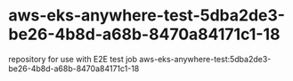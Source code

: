 # aws-eks-anywhere-test-5dba2de3-be26-4b8d-a68b-8470a84171c1-18
repository for use with E2E test job aws-eks-anywhere-test:5dba2de3-be26-4b8d-a68b-8470a84171c1-18
